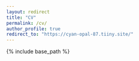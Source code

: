 ```yaml
---
layout: redirect
title: "CV"
permalink: /cv/
author_profile: true
redirect_to: "https://cyan-opal-87.tiiny.site/"
---
```


{% include base_path %}

